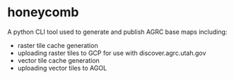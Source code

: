 # honeycomb
A python CLI tool used to generate and publish AGRC base maps including:
- raster tile cache generation
- uploading raster tiles to GCP for use with discover.agrc.utah.gov
- vector tile cache generation
- uploading vector tiles to AGOL
